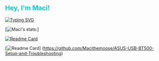<h2 style="color: #00CED1;">Hey, I'm Maci!</h2>

[![Typing SVG](https://readme-typing-svg.demolab.com/?lines=Learning+Pandas,+PyTorch,+Tensorflow,+Tableau&color=CCCCFF)](https://git.io/typing-svg)

[![Maci's stats:](https://github-readme-stats.vercel.app/api?username=macithemoose&hide_rank=True&show_icons=True&theme=catppuccin_latte)]

[![Readme Card](https://github-readme-stats.vercel.app/api/pin/?username=macithemoose&repo=Sixian_Transformer)](https://github.com/Macithemoose/Shixian_Transformer)

[![Readme Card](https://github-readme-stats.vercel.app/api/pin/?username=macithemoose&repo=ASUS-USB-BT500-Setup-and-Troubleshooting)] (https://github.com/Macithemoose/ASUS-USB-BT500-Setup-and-Troubleshooting)
